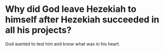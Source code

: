 # Why did God leave Hezekiah to himself after Hezekiah succeeded in all his projects?

God wanted to test him and know what was in his heart.
